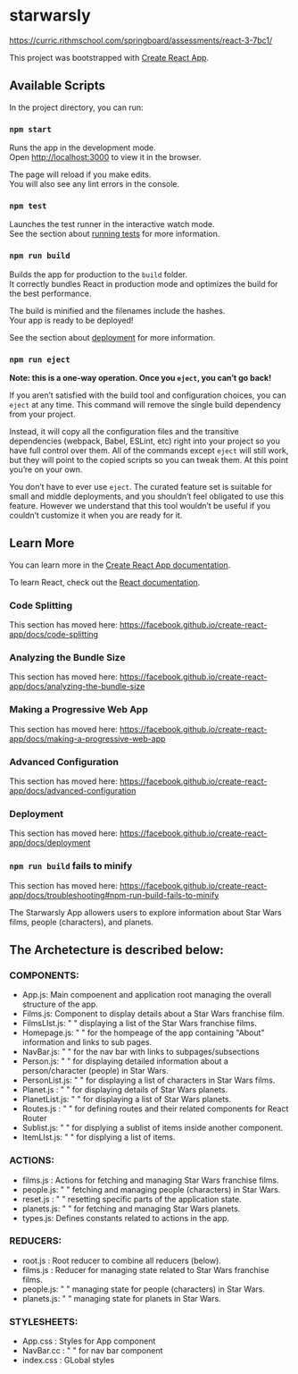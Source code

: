 # starwarsly
https://curric.rithmschool.com/springboard/assessments/react-3-7bc1/

This project was bootstrapped with [Create React App](https://github.com/facebook/create-react-app).

## Available Scripts

In the project directory, you can run:

### `npm start`

Runs the app in the development mode.<br />
Open [http://localhost:3000](http://localhost:3000) to view it in the browser.

The page will reload if you make edits.<br />
You will also see any lint errors in the console.

### `npm test`

Launches the test runner in the interactive watch mode.<br />
See the section about [running tests](https://facebook.github.io/create-react-app/docs/running-tests) for more information.

### `npm run build`

Builds the app for production to the `build` folder.<br />
It correctly bundles React in production mode and optimizes the build for the best performance.

The build is minified and the filenames include the hashes.<br />
Your app is ready to be deployed!

See the section about [deployment](https://facebook.github.io/create-react-app/docs/deployment) for more information.

### `npm run eject`

**Note: this is a one-way operation. Once you `eject`, you can’t go back!**

If you aren’t satisfied with the build tool and configuration choices, you can `eject` at any time. This command will remove the single build dependency from your project.

Instead, it will copy all the configuration files and the transitive dependencies (webpack, Babel, ESLint, etc) right into your project so you have full control over them. All of the commands except `eject` will still work, but they will point to the copied scripts so you can tweak them. At this point you’re on your own.

You don’t have to ever use `eject`. The curated feature set is suitable for small and middle deployments, and you shouldn’t feel obligated to use this feature. However we understand that this tool wouldn’t be useful if you couldn’t customize it when you are ready for it.

## Learn More

You can learn more in the [Create React App documentation](https://facebook.github.io/create-react-app/docs/getting-started).

To learn React, check out the [React documentation](https://reactjs.org/).

### Code Splitting

This section has moved here: https://facebook.github.io/create-react-app/docs/code-splitting

### Analyzing the Bundle Size

This section has moved here: https://facebook.github.io/create-react-app/docs/analyzing-the-bundle-size

### Making a Progressive Web App

This section has moved here: https://facebook.github.io/create-react-app/docs/making-a-progressive-web-app

### Advanced Configuration

This section has moved here: https://facebook.github.io/create-react-app/docs/advanced-configuration

### Deployment

This section has moved here: https://facebook.github.io/create-react-app/docs/deployment

### `npm run build` fails to minify

This section has moved here: https://facebook.github.io/create-react-app/docs/troubleshooting#npm-run-build-fails-to-minify




The Starwarsly App allowers users to explore information about Star Wars films, people (characters), and planets.

## The Archetecture is described below:

### COMPONENTS: 
- App.js: Main compoenent and application root managing the overall structure of the app. 
- Films.js: Component to display details about a Star Wars franchise film.
- FilmsLIst.js: " " displaying a list of the Star Wars franchise films.
- Homepage.js: " " for the hompeage of the app containing "About" information and links to sub pages.
- NavBar.js: " " for the nav bar with links to subpages/subsections
- Person.js: " " for displaying detailed information about a person/character (people) in Star Wars. 
- PersonList.js: " " for displaying a list of characters in Star Wars films. 
- Planet.js : " " for displaying details of Star Wars planets.
- PlanetList.js: " " for displaying a list of Star Wars planets.
- Routes.js : " " for defining routes and their related components for React Router
- Sublist.js: " " for displying a sublist of items inside another component. 
- ItemLIst.js: " " for displying a list of items. 

### ACTIONS:
- films.js : Actions for fetching and managing Star Wars franchise films.
- people.js: " " fetching and managing people (characters) in Star Wars.
- reset.js : " " resetting specific parts of the application state.
- planets.js: " " for fetching and managing Star Wars planets.
- types.js: Defines constants related to actions in the app. 

### REDUCERS: 
- root.js : Root reducer to combine all reducers (below).
- films.js : Reducer for managing state related to Star Wars franchise films.
- people.js: " " managing state for people (characters) in Star Wars.
- planets.js: " " managing state for planets in Star Wars.

### STYLESHEETS:
- App.css : Styles for App component
- NavBar.cc : " " for nav bar component 
- index.css : GLobal styles


